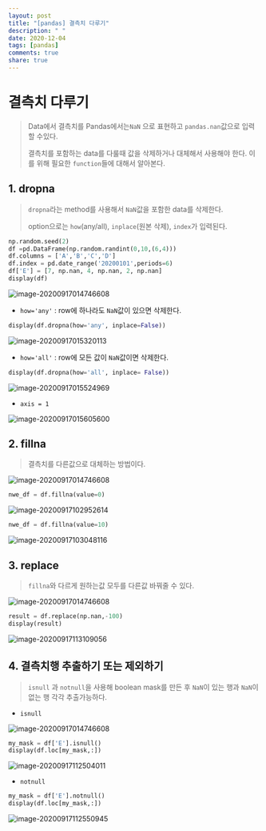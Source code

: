 ```yaml
---
layout: post
title: "[pandas] 결측치 다루기"
description: " "
date: 2020-12-04
tags: [pandas]
comments: true
share: true
---
```



# 결측치 다루기

> Data에서 결측치를 Pandas에서는`NaN` 으로 표현하고 `pandas.nan`값으로 입력할 수있다.
>
> 결측치를 포함하는 data를 다룰때 값을 삭제하거나 대체해서 사용해야 한다. 이를 위해 필요한 `function`들에 대해서 알아본다.



## 1. dropna

> `dropna`라는 method를 사용해서 `NaN`값을 포함한 data를 삭제한다.
>
> option으로는 `how`(any/all), `inplace`(원본 삭제), `index`가 입력된다.

```python
np.random.seed(2)
df =pd.DataFrame(np.random.randint(0,10,(6,4)))
df.columns = ['A','B','C','D']
df.index = pd.date_range('20200101',periods=6)
df['E'] = [7, np.nan, 4, np.nan, 2, np.nan]
display(df)
```

![image-20200917014746608](markdown-images/image-20200917014746608.png)

* `how='any'` : row에 하나라도 `NaN`값이 있으면 삭제한다.

```python
display(df.dropna(how='any', inplace=False))
```

![image-20200917015320113](markdown-images/image-20200917015320113.png)

* `how='all'` : row에 모든 값이 `NaN`값이면 삭제한다.

```python
display(df.dropna(how='all', inplace= False))
```

![image-20200917015524969](markdown-images/image-20200917015524969.png)

* `axis = 1`

![image-20200917015605600](markdown-images/image-20200917015605600.png)



## 2.  fillna

> 결측치를 다른값으로 대체하는 방법이다.

![image-20200917014746608](markdown-images/image-20200917014746608.png)

```python
nwe_df = df.fillna(value=0)
```

![image-20200917102952614](markdown-images/image-20200917102952614.png)

```python
nwe_df = df.fillna(value=10)
```

![image-20200917103048116](markdown-images/image-20200917103048116.png)



## 3. replace

> `fillna`와 다르게 원하는값 모두를 다른값 바꿔줄 수 있다.

![image-20200917014746608](markdown-images/image-20200917014746608.png)

```python
result = df.replace(np.nan,-100)
display(result)
```

![image-20200917113109056](markdown-images/image-20200917113109056.png)



## 4. 결측치행 추출하기 또는 제외하기

> `isnull` 과 `notnull`을 사용해 boolean mask를 만든 후 `NaN`이 있는 행과 `NaN`이 없는 행 각각 추출가능하다.

* `isnull`

![image-20200917014746608](markdown-images/image-20200917014746608.png)

```python
my_mask = df['E'].isnull()
display(df.loc[my_mask,:])
```

![image-20200917112504011](markdown-images/image-20200917112504011.png)

* `notnull`

```python
my_mask = df['E'].notnull()
display(df.loc[my_mask,:])
```

![image-20200917112550945](markdown-images/image-20200917112550945.png)


